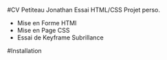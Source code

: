 #CV Petiteau Jonathan Essai HTML/CSS Projet perso.
* Mise en Forme HTMl
* Mise en Page CSS
* Essai de Keyframe Subrillance
  
#Installation
